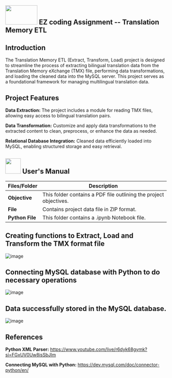 ##  <img src="https://github.com/AmitKotnala/EZ_DE_Assignment/assets/118646525/9fb6d0f3-3cbe-4303-8ccc-43e9809ee01e" width="100" height="60"> EZ coding Assignment -- Translation Memory ETL  

## Introduction
The Translation Memory ETL (Extract, Transform, Load) project is designed to streamline the process of extracting bilingual translation data from the Translation Memory eXchange (TMX) file, performing data transformations, and loading the cleaned data into the MySQL server. This project serves as a foundational framework for managing multilingual translation data.

## Project Features

**Data Extraction:** The project includes a module for reading TMX files, allowing easy access to bilingual translation pairs.

**Data Transformation:** Customize and apply data transformations to the extracted content to clean, preprocess, or enhance the data as needed.

**Relational Database Integration:** Cleaned data efficiently loaded into MySQL, enabling structured storage and easy retrieval.

##  <img src="https://user-images.githubusercontent.com/106439762/181935629-b3c47bd3-77fb-4431-a11c-ff8ba0942b63.gif" width="48" height="48"> **User's Manual**

| Files/Folder| Description |
| ------------- | ------------- |
| **Objective** | This folder contains a PDF file outlining the project objectives.  |
| **File** | Contains project data file in ZIP format. |
| **Python File** | 	This folder contains a .ipynb Notebook file.  |

## Creating functions to Extract, Load and Transform the TMX format file

![image](https://github.com/AmitKotnala/EZ_DE_Assignment/assets/118646525/a815aeeb-0147-4e7c-9f84-f46eb79cd875)

## Connecting MySQL database with Python to do necessary operations

![image](https://github.com/AmitKotnala/EZ_DE_Assignment/assets/118646525/79687ad7-87c0-483c-83c2-4d8410429557)


## Data successfully stored in the MySQL database.

![image](https://github.com/AmitKotnala/EZ_DE_Assignment/assets/118646525/b7ec4ec7-6fd7-4321-b52d-433cc4e237fb)

## References

**Python XML Parser:** https://www.youtube.com/live/r6dyk68gymk?si=FGxUV0Uw8isSbJlm

**Connecting MySQL with Python:** https://dev.mysql.com/doc/connector-python/en/


